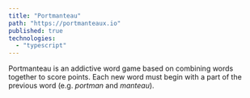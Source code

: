```yaml
---
title: "Portmanteau"
path: "https://portmanteaux.io"
published: true
technologies:
  - "typescript"
---
```


Portmanteau is an addictive word game based on combining words together
to score points. Each new word must begin with a part of the previous
word (e.g. _portman_ and _manteau_).
